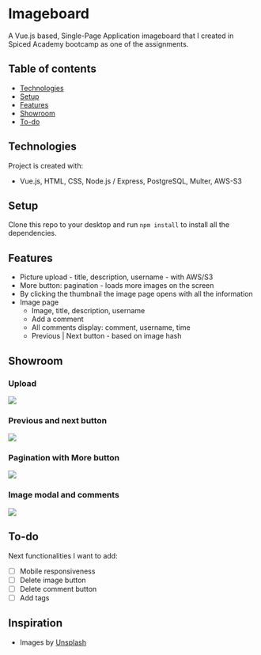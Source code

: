 # Imageboard
A Vue.js based, Single-Page Application imageboard that I created in Spiced Academy bootcamp as one of the assignments. 

## Table of contents
* [Technologies](#technologies)
* [Setup](#setup)
* [Features](#features)
* [Showroom](#showroom)
* [To-do](#to-do)

## Technologies
Project is created with:
* Vue.js, HTML, CSS, Node.js / Express, PostgreSQL, Multer, AWS-S3

## Setup
Clone this repo to your desktop and run ```npm install``` to install all the dependencies.

## Features
* Picture upload - title, description, username - with AWS/S3
* More button: pagination - loads more images on the screen
* By clicking the thumbnail the image page opens with all the information
* Image page
  * Image, title, description, username
  * Add a comment
  * All comments display: comment, username, time
  * Previous | Next button - based on image hash

## Showroom
### Upload
![](/public/upload.gif)

### Previous and next button
![](/public/prev_next-btn.gif)

### Pagination with More button
![](/public/pagination.gif)

### Image modal and comments
![](/public/comment.gif)

## To-do
Next functionalities I want to add:
- [ ] Mobile responsiveness
- [ ] Delete image button
- [ ] Delete comment button
- [ ] Add tags

## Inspiration
* Images by [Unsplash](https://unsplash.com/)
